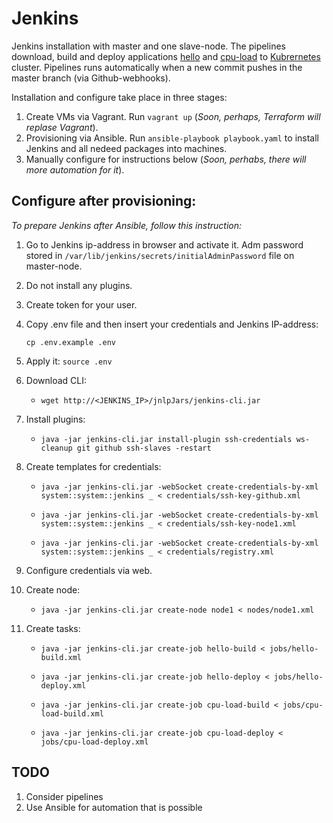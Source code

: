 # Jenkins

Jenkins installation with master and one slave-node. The pipelines download, build and deploy applications [hello](https://github.com/morion-devops/hello) and [cpu-load](https://github.com/morion-devops/cpu-load) to [Kubrernetes](https://github.com/morion-devops/kubernetes) cluster. Pipelines runs automatically when a new commit pushes in the master branch (via Github-webhooks).

Installation and configure take place in three stages:

1. Create VMs via Vagrant. Run `vagrant up` (*Soon, perhaps, Terraform will replase Vagrant*).
1. Provisioning via Ansible. Run `ansible-playbook playbook.yaml` to install Jenkins and all nedeed packages into machines.
1. Manually configure for instructions below (*Soon, perhabs, there will more automation for it*).

## Configure after provisioning:

*To prepare Jenkins after Ansible, follow this instruction:*

1. Go to Jenkins ip-address in browser and activate it. Adm password stored in `/var/lib/jenkins/secrets/initialAdminPassword` file on master-node.

1. Do not install any plugins.

1. Create token for your user.

1. Copy .env file and then insert your credentials and Jenkins IP-address:

    `cp .env.example .env`

1. Apply it: `source .env`

1. Download CLI:

    - `wget http://<JENKINS_IP>/jnlpJars/jenkins-cli.jar`

1. Install plugins:

    - `java -jar jenkins-cli.jar install-plugin ssh-credentials ws-cleanup git github ssh-slaves -restart`

1. Create templates for credentials:

    - `java -jar jenkins-cli.jar -webSocket create-credentials-by-xml system::system::jenkins _ < credentials/ssh-key-github.xml`

    - `java -jar jenkins-cli.jar -webSocket create-credentials-by-xml system::system::jenkins _ < credentials/ssh-key-node1.xml`

    - `java -jar jenkins-cli.jar -webSocket create-credentials-by-xml system::system::jenkins _ < credentials/registry.xml`

1. Configure credentials via web.

1. Create node:

    - `java -jar jenkins-cli.jar create-node node1 < nodes/node1.xml`

1. Create tasks:

    - `java -jar jenkins-cli.jar create-job hello-build < jobs/hello-build.xml`

    - `java -jar jenkins-cli.jar create-job hello-deploy < jobs/hello-deploy.xml`

    - `java -jar jenkins-cli.jar create-job cpu-load-build < jobs/cpu-load-build.xml`

    - `java -jar jenkins-cli.jar create-job cpu-load-deploy < jobs/cpu-load-deploy.xml`

## TODO

1. Consider pipelines
1. Use Ansible for automation that is possible